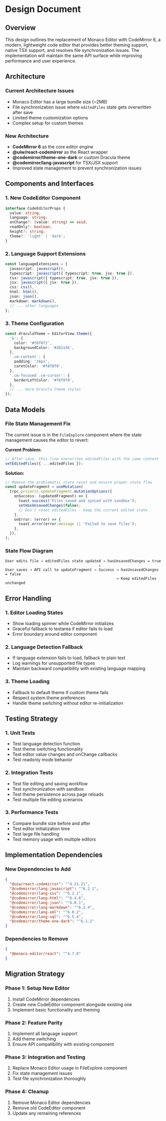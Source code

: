 # Design Document

## Overview

This design outlines the replacement of Monaco Editor with CodeMirror 6, a modern, lightweight code editor that provides better theming support, native TSX support, and resolves file synchronization issues. The implementation will maintain the same API surface while improving performance and user experience.

## Architecture

### Current Architecture Issues

- Monaco Editor has a large bundle size (~2MB)
- File synchronization issue where `editedFiles` state gets overwritten after save
- Limited theme customization options
- Complex setup for custom themes

### New Architecture

- **CodeMirror 6** as the core editor engine
- **@uiw/react-codemirror** as the React wrapper
- **@codemirror/theme-one-dark** or custom Dracula theme
- **@codemirror/lang-javascript** for TSX/JSX support
- Improved state management to prevent synchronization issues

## Components and Interfaces

### 1. New CodeEditor Component

```typescript
interface CodeEditorProps {
  value: string;
  language: string;
  onChange?: (value: string) => void;
  readOnly?: boolean;
  height?: string;
  theme?: 'light' | 'dark';
}
```

### 2. Language Support Extensions

```typescript
const languageExtensions = {
  javascript: javascript(),
  typescript: javascript({ typescript: true, jsx: true }),
  tsx: javascript({ typescript: true, jsx: true }),
  jsx: javascript({ jsx: true }),
  css: css(),
  html: html(),
  json: json(),
  markdown: markdown(),
  // ... other languages
};
```

### 3. Theme Configuration

```typescript
const draculaTheme = EditorView.theme({
  '&': {
    color: '#f8f8f2',
    backgroundColor: '#282a36',
  },
  '.cm-content': {
    padding: '16px',
    caretColor: '#f8f8f0',
  },
  '.cm-focused .cm-cursor': {
    borderLeftColor: '#f8f8f0',
  },
  // ... more Dracula theme styles
});
```

## Data Models

### File State Management Fix

The current issue is in the `FileExplore` component where the state management causes the editor to revert:

**Current Problem:**

```typescript
// After save, this line overwrites editedFiles with the same content
setEditedFiles({ ...editedFiles });
```

**Solution:**

```typescript
// Remove the problematic state reset and ensure proper state flow
const updateFragment = useMutation(
  trpc.projects.updateFragment.mutationOptions({
    onSuccess: (updatedFragment) => {
      toast.success('Files saved and synced with sandbox');
      setHasUnsavedChanges(false);
      // Don't reset editedFiles - keep the current edited state
    },
    onError: (error) => {
      toast.error(error.message || 'Failed to save files');
    },
  }),
);
```

### State Flow Diagram

```
User edits file → editedFiles state updated → hasUnsavedChanges = true
                                          ↓
User saves → API call to updateFragment → Success → hasUnsavedChanges = false
                                                  → Keep editedFiles unchanged
```

## Error Handling

### 1. Editor Loading States

- Show loading spinner while CodeMirror initializes
- Graceful fallback to textarea if editor fails to load
- Error boundary around editor component

### 2. Language Detection Fallback

- If language extension fails to load, fallback to plain text
- Log warnings for unsupported file types
- Maintain backward compatibility with existing language mapping

### 3. Theme Loading

- Fallback to default theme if custom theme fails
- Respect system theme preferences
- Handle theme switching without editor re-initialization

## Testing Strategy

### 1. Unit Tests

- Test language detection function
- Test theme switching functionality
- Test editor value changes and onChange callbacks
- Test readonly mode behavior

### 2. Integration Tests

- Test file editing and saving workflow
- Test synchronization with sandbox
- Test theme persistence across page reloads
- Test multiple file editing scenarios

### 3. Performance Tests

- Compare bundle size before and after
- Test editor initialization time
- Test large file handling
- Test memory usage with multiple editors

## Implementation Dependencies

### New Dependencies to Add

```json
{
  "@uiw/react-codemirror": "^4.21.21",
  "@codemirror/lang-javascript": "^6.2.1",
  "@codemirror/lang-css": "^6.2.1",
  "@codemirror/lang-html": "^6.4.6",
  "@codemirror/lang-json": "^6.0.1",
  "@codemirror/lang-markdown": "^6.2.4",
  "@codemirror/lang-xml": "^6.0.2",
  "@codemirror/lang-sql": "^6.5.4",
  "@codemirror/theme-one-dark": "^6.1.2"
}
```

### Dependencies to Remove

```json
{
  "@monaco-editor/react": "^4.7.0"
}
```

## Migration Strategy

### Phase 1: Setup New Editor

1. Install CodeMirror dependencies
2. Create new CodeEditor component alongside existing one
3. Implement basic functionality and theming

### Phase 2: Feature Parity

1. Implement all language support
2. Add theme switching
3. Ensure API compatibility with existing component

### Phase 3: Integration and Testing

1. Replace Monaco Editor usage in FileExplore component
2. Fix state management issues
3. Test file synchronization thoroughly

### Phase 4: Cleanup

1. Remove Monaco Editor dependencies
2. Remove old CodeEditor component
3. Update any remaining references
